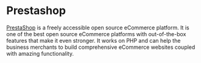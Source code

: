 # Prestashop

[PrestaShop](https://prestashop.com) is a freely accessible open source eCommerce platform. It is one of the best open source eCommerce platforms with out-of-the-box features that make it even stronger. It works on PHP and can help the business merchants to build comprehensive eCommerce websites coupled with amazing functionality.